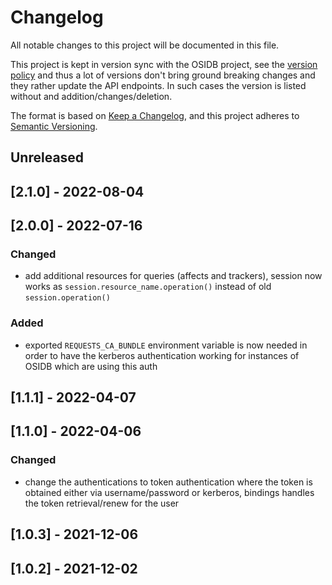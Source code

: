 # Changelog
All notable changes to this project will be documented in this file.

This project is kept in version sync with the OSIDB project, see the
[version policy](TUTORIAL.md#osidb-compatibility) and thus a lot of
versions don't bring ground breaking changes and they rather update
the API endpoints. In such cases the version is listed without and
addition/changes/deletion.

The format is based on [Keep a Changelog](https://keepachangelog.com/en/1.0.0/),
and this project adheres to [Semantic Versioning](https://semver.org/spec/v2.0.0.html).

## Unreleased

## [2.1.0] - 2022-08-04

## [2.0.0] - 2022-07-16
### Changed
- add additional resources for queries (affects and trackers),
  session now works as `session.resource_name.operation()` instead of
  old `session.operation()`

### Added
- exported `REQUESTS_CA_BUNDLE` environment variable is now needed
  in order to have the kerberos authentication working for instances
  of OSIDB which are using this auth

## [1.1.1] - 2022-04-07

## [1.1.0] - 2022-04-06
### Changed
- change the authentications to token authentication where the token
  is obtained either via username/password or kerberos, bindings
  handles the token retrieval/renew for the user

## [1.0.3] - 2021-12-06

## [1.0.2] - 2021-12-02

<!-- TODO: Add links to version comparisons -->
